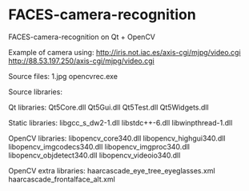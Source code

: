 # FACES-camera-recognition
FACES-camera-recognition on Qt + OpenCV

Example of camera using:
http://iris.not.iac.es/axis-cgi/mjpg/video.cgi
http://88.53.197.250/axis-cgi/mjpg/video.cgi

Source files:
1.jpg
opencvrec.exe

Source libraries:

Qt libraries:
Qt5Core.dll
Qt5Gui.dll
Qt5Test.dll
Qt5Widgets.dll

Static libraries:
libgcc_s_dw2-1.dll
libstdc++-6.dll
libwinpthread-1.dll

OpenCV libraries:
libopencv_core340.dll
libopencv_highgui340.dll
libopencv_imgcodecs340.dll
libopencv_imgproc340.dll
libopencv_objdetect340.dll
libopencv_videoio340.dll

OpenCV extra libraries:
haarcascade_eye_tree_eyeglasses.xml
haarcascade_frontalface_alt.xml
